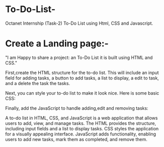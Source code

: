 # To-Do-List-
Octanet Internship (Task-2) To-Do List using Html, CSS and Javascript.

# Create a Landing page:-
"I am Happy to share a project: an To-Do List it is built using HTML and CSS."

First,create the HTML structure for the to-do list. This will include an input field for adding tasks, a button to add tasks, a list to display, a edit to task, and
a delete the task the tasks.

Next, you can style your to-do list to make it look nice. Here is some basic CSS:

Finally, add the JavaScript to handle adding,edit and removing tasks:

A to-do list in HTML, CSS, and JavaScript is a web application that allows users to add, view, and manage tasks. 
The HTML provides the structure, including input fields and a list to display tasks.
CSS styles the application for a visually appealing interface. JavaScript adds functionality, enabling users to add new tasks, mark them as completed, and remove them.
